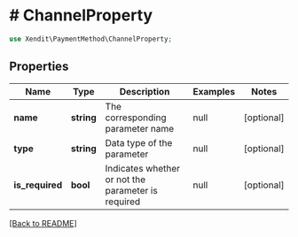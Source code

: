 # # ChannelProperty


```php
use Xendit\PaymentMethod\ChannelProperty;
```

## Properties

Name | Type | Description | Examples | Notes
------------ | ------------- | ------------- | ------------- | ------------- 
**name** | **string** | The corresponding parameter name | null |  [optional]
**type** | **string** | Data type of the parameter | null |  [optional]
**is_required** | **bool** | Indicates whether or not the parameter is required | null |  [optional]

[[Back to README]](../../README.md)
